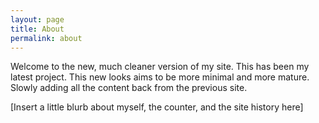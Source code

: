 ```yaml
---
layout: page
title: About
permalink: about
---
```


Welcome to the new, much cleaner version of my site. This has been my latest project. This new looks aims to be more minimal and more mature. Slowly adding all the content back from the previous site.

[Insert a little blurb about myself, the counter, and the site history here]